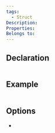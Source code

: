```yaml
---
tags:
  - Struct
Description: 
Properties: 
Belongs to:
---
```


## Declaration

```cpp

```

## Example

```cpp
```

## Options
- 